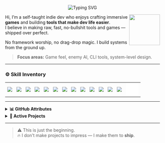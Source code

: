 <!-- Animated Intro Header -->
<p align="center">
  <img src="https://readme-typing-svg.demolab.com?font=open+sans&size=22&duration=3000&pause=1000&color=5EF6FF&center=true&vCenter=true&width=800&lines=Hey%2C+I'm+Dharshik+%F0%9F%91%8B;Game+Dev+%7C+Systems+Programmer+%7C+Tools+Engineer;Building+Games+%2B+Custom+Devtools+From+Scratch" alt="Typing SVG" />
</p>

  <img align="right" src="https://media4.giphy.com/media/v1.Y2lkPTc5MGI3NjExMG54bDJkYWJ3b3k0ODg5MGdoOWp5OW9tYjFnazgzMGVmN3FwYXUzZCZlcD12MV9pbnRlcm5hbF9naWZfYnlfaWQmY3Q9cw/e8vLgKW80EBxLjRWZw/giphy.gif" height="100" width="100"/></a>

Hi, I’m a self-taught indie dev who enjoys crafting immersive **games** and building **tools that make dev life easier**.  
I believe in making raw, fast, no-bullshit tools and games — shipped over perfect.

No framework worship, no drag-drop magic. I build systems from the ground up.
> **Focus areas:** Game feel, enemy AI, CLI tools, system-level design.

---

### ⚙️ Skill Inventory
<table align="center">
  <tr>
    <td align="center" border=123>
  <img align="center" width="40px" src="https://cdn.jsdelivr.net/gh/devicons/devicon/icons/c/c-original.svg" style="padding-right:10px;" />
  <img align="center" width="40px" src="https://cdn.jsdelivr.net/gh/devicons/devicon/icons/csharp/csharp-original.svg" style="padding-right:10px;" />
  <img align="center" width="40px" src="https://cdn.jsdelivr.net/gh/devicons/devicon/icons/python/python-original.svg" style="padding-right:10px;" />
  <img align="center" width="40px" src="https://cdn.jsdelivr.net/gh/devicons/devicon/icons/java/java-original.svg" style="padding-right:10px;" />
  <img align="center" width="40px" src="https://cdn.jsdelivr.net/gh/devicons/devicon/icons/unity/unity-original.svg" style="padding-right:10px;" />
  <img align="center" width="40px" src="https://cdn.jsdelivr.net/gh/devicons/devicon/icons/blender/blender-original.svg" style="padding-right:10px;" />
  <img align="center" width="40px" src="https://cdn.jsdelivr.net/gh/devicons/devicon/icons/git/git-original.svg" style="padding-right:10px;" />
  <img align="center" width="40px" src="https://user-images.githubusercontent.com/3369400/139447912-e0f43f33-6d9f-45f8-be46-2df5bbc91289.png" style="padding-right:10px;" />
  <img align="center" width="40px" src="https://cdn.jsdelivr.net/gh/devicons/devicon/icons/visualstudio/visualstudio-original.svg" style="padding-right:10px;" />
  <img align="center" width="40px" src="https://cdn.jsdelivr.net/gh/devicons/devicon/icons/clion/clion-original.svg" style="padding-right:10px;" />
  <img align="center" width="40px" src="https://cdn.jsdelivr.net/gh/devicons/devicon/icons/gcc/gcc-original.svg" style="padding-right:10px;" />
  <img align="center" width="40px" src="https://cdn.jsdelivr.net/gh/devicons/devicon/icons/mongodb/mongodb-original.svg" style="padding-right:10px;" />
  <img align="center" width="40px" src="https://cdn.jsdelivr.net/gh/devicons/devicon/icons/azure/azure-original.svg" style="padding-right:10px;" />
  <img align="center" alt="Terminal" width="40px" src="./img/terminal-dark.svg" />
    </td>
  </tr>
</table>

---

<details>
    <summary><b>📊 GitHub Attributes</b></summary>
<p align="center">
  <img src="https://raw.githubusercontent.com/Kisetsu15/Kisetsu15/refs/heads/output/output.png">
  <img src="https://github-readme-stats.vercel.app/api?username=Kisetsu15&show_icons=true&count_private=true&rank_icon=github&hide_border=true&theme=dark&icon_color=d6d0d0&title_color=d6d0d0&text_color=d6d0d0" />
  <img src="https://nirzak-streak-stats.vercel.app/?user=Kisetsu15&theme=dark&hide_border=true&text_color=d6d0d0" />
</p>
</details>

<details>
    <summary><b>🧪 Active Projects</b></summary>

- 🎮 **Buried Alive**  
    _First-person horror with no HUD, tight atmosphere, and haunting story beats._
- 🛠️ **ProtonDB**      
    _A custom NoSQL database — fast, minimal, and built from scratch._
- 📝 **XenoC**      
    _A custom C like programming language — fast and easy to use._

</details>

---

> ⚠️ This is just the beginning.  
> 🔥 I don't make projects to impress — I make them to **ship**.

